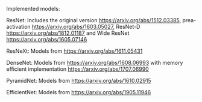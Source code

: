 Implemented models:

ResNet:
Includes the original version https://arxiv.org/abs/1512.03385, prea-activation https://arxiv.org/abs/1603.05027, ResNet-D https://arxiv.org/abs/1812.01187 and Wide ResNet https://arxiv.org/abs/1605.07146

ResNeXt:
Models from https://arxiv.org/abs/1611.05431

DenseNet:
Models from https://arxiv.org/abs/1608.06993 with memory efficient implementation https://arxiv.org/abs/1707.06990

PyramidNet:
Models from https://arxiv.org/abs/1610.02915

EfficientNet:
Models from https://arxiv.org/abs/1905.11946